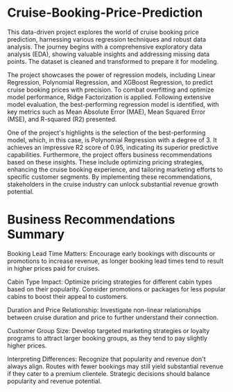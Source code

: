 # Cruise-Booking-Price-Prediction

This data-driven project explores the world of cruise booking price prediction, harnessing various regression techniques and robust data analysis. The journey begins with a comprehensive exploratory data analysis (EDA), showing valuable insights and addressing missing data points. The dataset is cleaned and transformed to prepare it for modeling.

The project showcases the power of regression models, including Linear Regression, Polynomial Regression, and XGBoost Regression, to predict cruise booking prices with precision. To combat overfitting and optimize model performance, Ridge Factorization is applied. Following extensive model evaluation, the best-performing regression model is identified, with key metrics such as Mean Absolute Error (MAE), Mean Squared Error (MSE), and R-squared (R2) presented.

One of the project's highlights is the selection of the best-performing model, which, in this case, is Polynomial Regression with a degree of 3. It achieves an impressive R2 score of 0.95, indicating its superior predictive capabilities. Furthermore, the project offers business recommendations based on these insights. These include optimizing pricing strategies, enhancing the cruise booking experience, and tailoring marketing efforts to specific customer segments. By implementing these recommendations, stakeholders in the cruise industry can unlock substantial revenue growth potential.

# Business Recommendations Summary

Booking Lead Time Matters: Encourage early bookings with discounts or promotions to increase revenue, as longer booking lead times tend to result in higher prices paid for cruises.

Cabin Type Impact: Optimize pricing strategies for different cabin types based on their popularity. Consider promotions or packages for less popular cabins to boost their appeal to customers.

Duration and Price Relationship: Investigate non-linear relationships between cruise duration and price to further understand their connection.

Customer Group Size: Develop targeted marketing strategies or loyalty programs to attract larger booking groups, as they tend to pay slightly higher prices.

Interpreting Differences: Recognize that popularity and revenue don't always align. Routes with fewer bookings may still yield substantial revenue if they cater to a premium clientele. Strategic decisions should balance popularity and revenue potential.
